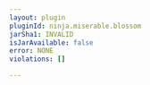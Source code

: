 ```yaml
---
layout: plugin
pluginId: ninja.miserable.blossom
jarSha1: INVALID
isJarAvailable: false
error: NONE
violations: []

---
```

